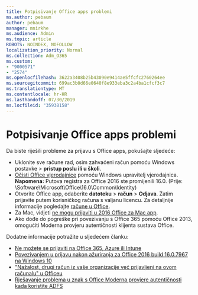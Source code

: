 ```yaml
---
title: Potpisivanje Office apps problemi
ms.author: pebaum
author: pebaum
manager: mnirkhe
ms.audience: Admin
ms.topic: article
ROBOTS: NOINDEX, NOFOLLOW
localization_priority: Normal
ms.collection: Adm_O365
ms.custom:
- "9000571"
- "2574"
ms.openlocfilehash: 3622a3408b25b43090e9414ae5ffcfc2760264ee
ms.sourcegitcommit: 699ac3b0d66e0640f8e933eba3c2a4ba1cfcf3c7
ms.translationtype: MT
ms.contentlocale: hr-HR
ms.lasthandoff: 07/30/2019
ms.locfileid: "35938158"
---
```

# <a name="issues-signing-in-to-office-apps"></a>Potpisivanje Office apps problemi

Da biste riješili probleme za prijavu s Office apps, pokušajte sljedeće:

- Uklonite sve račune rad, osim zahvaćeni račun pomoću Windows postavke > **pristup poslu ili u školi**.
- [Očisti Office vjerodajnice](https://docs.microsoft.com/office/troubleshoot/error-messages/another-account-already-signed-in#step-3-clear-cached-credentials-on-the-computer) pomoću Windows upravitelj vjerodajnica.<br/>
    **Napomena:** Putova registra za Office 2016 ste promijenili 16.0. (Prije: \Software\Microsoft\Office\16.0\Common\Identity\)
- Otvorite Office app, odaberite **datoteku** > **račun** > **Odjava**. Zatim prijavite putem korisničkog računa s valjanu licencu. Za detaljnije informacije pogledajte [račune u Office](https://support.office.com/article/accounts-in-office-628ea040-f265-49de-b986-be09c3ebf8a9).
- Za Mac, vidjeti [ne mogu prijaviti u 2016 Office za Mac app](https://docs.microsoft.com/office365/troubleshoot/authentication/sign-in-to-office-2016-for-mac-fail).
- Ako dođe do pogreške pri povezivanju s Office 365 pomoću Office 2013, omogućiti Moderna provjeru autentičnosti klijenta sustava Office.

Dodatne informacije potražite u sljedećem članku:
- [Ne možete se prijaviti na Office 365, Azure ili Intune](https://docs.microsoft.com/office365/troubleshoot/authentication/sign-in-to-office-365-azure-intune)
- [Povezivanjem u prijavu nakon ažuriranja za Office 2016 build 16.0.7967 na Windows 10](https://docs.microsoft.com/office365/troubleshoot/administration/connection-issue-when-sign-in-office-2016)
- ["Nažalost, drugi račun iz vaše organizacije već prijavljeni na ovom računalu" u Officeu](https://docs.microsoft.com/office/troubleshoot/error-messages/another-account-already-signed-in)
- [Rješavanje problema u znak s Office Moderna provjere autentičnosti kada koristite ADFS](https://docs.microsoft.com/office365/troubleshoot/authentication/sign-in-issue-with-modern-auth)